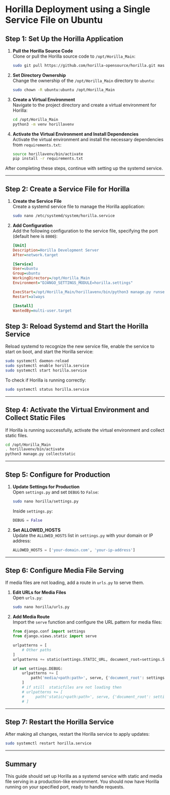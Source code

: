 
# Horilla Deployment using a Single Service File on Ubuntu

## Step 1: Set Up the Horilla Application

1. **Pull the Horilla Source Code**  
   Clone or pull the Horilla source code to `/opt/Horilla_Main`:

   ```bash
   sudo git pull https://github.com/horilla-opensource/horilla.git master
   ```

2. **Set Directory Ownership**  
   Change the ownership of the `/opt/Horilla_Main` directory to `ubuntu`:

   ```bash
   sudo chown -R ubuntu:ubuntu /opt/Horilla_Main
   ```

3. **Create a Virtual Environment**  
   Navigate to the project directory and create a virtual environment for Horilla:

   ```bash
   cd /opt/Horilla_Main
   python3 -m venv horillavenv
   ```

4. **Activate the Virtual Environment and Install Dependencies**  
   Activate the virtual environment and install the necessary dependencies from `requirements.txt`:

   ```bash
   source horillavenv/bin/activate
   pip install -r requirements.txt
   ```

After completing these steps, continue with setting up the systemd service.

---

## Step 2: Create a Service File for Horilla

1. **Create the Service File**  
   Create a systemd service file to manage the Horilla application:

   ```bash
   sudo nano /etc/systemd/system/horilla.service
   ```

2. **Add Configuration**  
   Add the following configuration to the service file, specifying the port (default here is `8000`):

   ```ini
   [Unit]
   Description=Horilla Development Server
   After=network.target

   [Service]
   User=ubuntu
   Group=ubuntu
   WorkingDirectory=/opt/Horilla_Main
   Environment="DJANGO_SETTINGS_MODULE=horilla.settings"

   ExecStart=/opt/Horilla_Main/horillavenv/bin/python3 manage.py runserver 0.0.0.0:8000
   Restart=always

   [Install]
   WantedBy=multi-user.target
   ```

## Step 3: Reload Systemd and Start the Horilla Service

Reload systemd to recognize the new service file, enable the service to start on boot, and start the Horilla service:

```bash
sudo systemctl daemon-reload
sudo systemctl enable horilla.service
sudo systemctl start horilla.service
```

To check if Horilla is running correctly:

```bash
sudo systemctl status horilla.service
```

---

## Step 4: Activate the Virtual Environment and Collect Static Files

If Horilla is running successfully, activate the virtual environment and collect static files.

```bash
cd /opt/Horilla_Main
. horillavenv/bin/activate
python3 manage.py collectstatic
```

---

## Step 5: Configure for Production

1. **Update Settings for Production**  
   Open `settings.py` and set `DEBUG` to `False`:

   ```bash
   sudo nano horilla/settings.py
   ```

   Inside `settings.py`:

   ```python
   DEBUG = False
   ```

2. **Set ALLOWED_HOSTS**  
   Update the `ALLOWED_HOSTS` list in `settings.py` with your domain or IP address:

   ```python
   ALLOWED_HOSTS = ['your-domain.com', 'your-ip-address']
   ```

---

## Step 6: Configure Media File Serving

If media files are not loading, add a route in `urls.py` to serve them.

1. **Edit URLs for Media Files**  
   Open `urls.py`:

   ```bash
   sudo nano horilla/urls.py
   ```

2. **Add Media Route**  
   Import the `serve` function and configure the URL pattern for media files:

   ```python
   from django.conf import settings
   from django.views.static import serve

   urlpatterns = [
       # Other paths
   ]
   urlpatterns += static(settings.STATIC_URL, document_root=settings.STATIC_ROOT)

   if not settings.DEBUG:
       urlpatterns += [
           path('media/<path:path>', serve, {'document_root': settings.MEDIA_ROOT}),
       ]
       # if still  staticfiles are not loading then 
       # urlpatterns += [
       #     path('static/<path:path>', serve, {'document_root': settings.STATIC_ROOT}),
       # ]
   ```

---

## Step 7: Restart the Horilla Service

After making all changes, restart the Horilla service to apply updates:

```bash
sudo systemctl restart horilla.service
```

---

## Summary

This guide should set up Horilla as a systemd service with static and media file serving in a production-like environment. You should now have Horilla running on your specified port, ready to handle requests.

